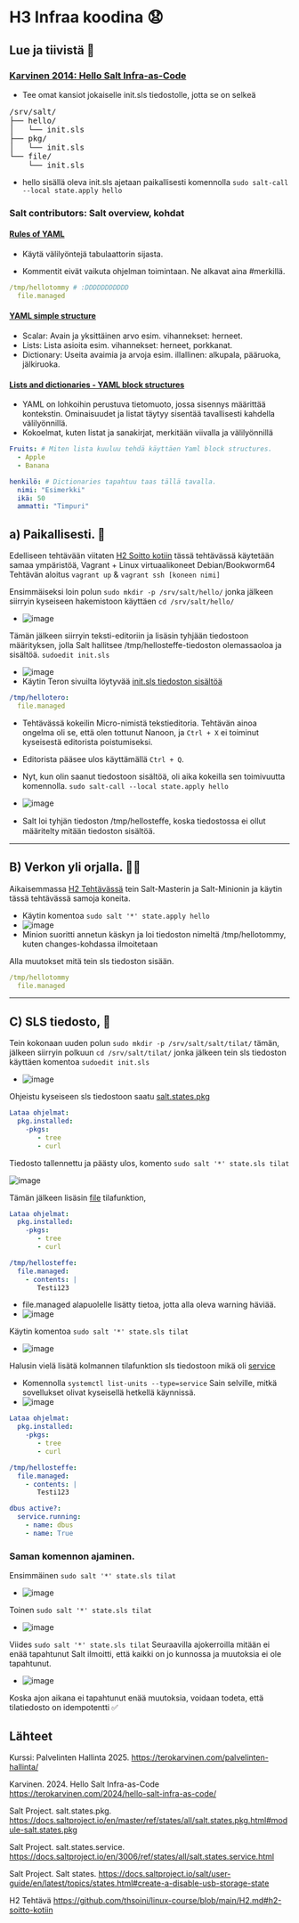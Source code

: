 # H3 Infraa koodina 😧

## Lue ja tiivistä 📖

### [Karvinen 2014: Hello Salt Infra-as-Code](https://terokarvinen.com/2024/hello-salt-infra-as-code/)

- Tee omat kansiot jokaiselle init.sls tiedostolle, jotta se on selkeä
<pre>
/srv/salt/
├── hello/
│   └── init.sls
├── pkg/
│   └── init.sls
└── file/
    └── init.sls
</pre>

- hello sisällä oleva init.sls ajetaan paikallisesti komennolla `sudo salt-call --local state.apply hello`


### Salt contributors: Salt overview, kohdat
#### [Rules of YAML](https://docs.saltproject.io/salt/user-guide/en/latest/topics/overview.html#rules-of-yaml)

- Käytä välilyöntejä tabulaattorin sijasta.

- Kommentit eivät vaikuta ohjelman toimintaan. Ne alkavat aina #merkillä.

```yaml
/tmp/hellotommy # :DDDDDDDDDDD 
  file.managed
```

#### [YAML simple structure](https://docs.saltproject.io/salt/user-guide/en/latest/topics/overview.html#yaml-simple-structure)
- Scalar: Avain ja yksittäinen arvo esim. vihannekset: herneet.
- Lists: Lista asioita esim. vihannekset: herneet, porkkanat.
- Dictionary: Useita avaimia ja arvoja esim. illallinen: alkupala, pääruoka, jälkiruoka.

#### [Lists and dictionaries - YAML block structures](https://docs.saltproject.io/salt/user-guide/en/latest/topics/overview.html#lists-and-dictionaries-yaml-block-structures)
- YAML on lohkoihin perustuva tietomuoto, jossa sisennys määrittää kontekstin. Ominaisuudet ja listat täytyy sisentää tavallisesti kahdella välilyönnillä.
- Kokoelmat, kuten listat ja sanakirjat, merkitään viivalla ja välilyönnillä 
```yaml
Fruits: # Miten lista kuuluu tehdä käyttäen Yaml block structures.
  - Apple
  - Banana
```

```yaml
henkilö: # Dictionaries tapahtuu taas tällä tavalla.
  nimi: "Esimerkki"
  ikä: 50
  ammatti: "Timpuri"
```

## a) Paikallisesti. 👨

Edelliseen tehtävään viitaten [H2 Soitto kotiin](https://github.com/thsoini/linux-course/blob/main/H2.md#h2-soitto-kotiin) tässä tehtävässä käytetään samaa ympäristöä, Vagrant + Linux virtuaalikoneet Debian/Bookworm64
Tehtävän aloitus `vagrant up` & `vagrant ssh [koneen nimi]`

Ensimmäiseksi loin polun `sudo mkdir -p /srv/salt/hello/` jonka jälkeen siirryin kyseiseen hakemistoon käyttäen `cd /srv/salt/hello/`
- ![image](https://github.com/user-attachments/assets/c8b98984-3f4c-4001-90f4-5c8da8fd1bb3)

Tämän jälkeen siirryin teksti-editoriin ja lisäsin tyhjään tiedostoon määrityksen, jolla Salt hallitsee /tmp/hellosteffe-tiedoston olemassaoloa ja sisältöä. `sudoedit init.sls`

- ![image](https://github.com/user-attachments/assets/b4bb5fc2-913f-456e-8e8b-610927af13b9)
-  Käytin Teron sivuilta löytyvää [init.sls tiedoston sisältöä](https://terokarvinen.com/2024/hello-salt-infra-as-code/#:~:text=/tmp/hellotero%3A,file.managed)
```yaml
/tmp/hellotero:
  file.managed
```
-  Tehtävässä kokeilin Micro-nimistä tekstieditoria. Tehtävän ainoa ongelma oli se, että olen tottunut Nanoon, ja `Ctrl + X` ei toiminut kyseisestä editorista poistumiseksi.
-  Editorista pääsee ulos käyttämällä `Ctrl + Q`.

- Nyt, kun olin saanut tiedostoon sisältöä, oli aika kokeilla sen toimivuutta komennolla. `sudo salt-call --local state.apply hello`

- ![image](https://github.com/user-attachments/assets/b51ef1da-d74b-441e-8c62-eb002f90fc63)
- Salt loi tyhjän tiedoston /tmp/hellosteﬀe, koska tiedostossa ei ollut määritelty mitään tiedoston sisältöä.

---------------------------------------------------------------------------------------------------------------------

## B) Verkon yli orjalla. 🧙‍♂️

Aikaisemmassa [H2 Tehtävässä](https://github.com/thsoini/linux-course/blob/main/H2.md#c-kaksin-kaunihimpi-tee-kahden-linux-tietokoneen-verkko-vagrantilla-osoita-ett%C3%A4-koneet-voivat-pingata-toisiaan) tein Salt-Masterin ja Salt-Minionin ja käytin tässä tehtävässä samoja koneita.

- Käytin komentoa `sudo salt '*' state.apply hello`
- ![image](https://github.com/user-attachments/assets/460d07d2-a18c-42bf-ae07-6ea954dc94ff)
- Minion suoritti annetun käskyn ja loi tiedoston nimeltä /tmp/hellotommy, kuten changes-kohdassa ilmoitetaan

Alla muutokset mitä tein sls tiedoston sisään.

```yaml
/tmp/hellotommy
  file.managed
```

-------------------------------------------------------------------------------------------------------------------------------

## C) SLS tiedosto, 📁

Tein kokonaan uuden polun `sudo mkdir -p /srv/salt/salt/tilat/` tämän, jälkeen siirryin polkuun `cd /srv/salt/tilat/` jonka jälkeen tein sls tiedoston käyttäen komentoa `sudoedit init.sls` 
- ![image](https://github.com/user-attachments/assets/0a60db81-663d-4a3a-866c-c10b51dcb5cd)


Ohjeistu kyseiseen sls tiedostoon saatu [salt.states.pkg](https://docs.saltproject.io/en/master/ref/states/all/salt.states.pkg.html#module-salt.states.pkg)

```yaml
Lataa ohjelmat:
  pkg.installed:
    -pkgs:
       - tree
       - curl
```

Tiedosto tallennettu ja päästy ulos, komento `sudo salt '*' state.sls tilat`

![image](https://github.com/user-attachments/assets/26f30837-2487-4a79-856d-c7c464c32c57)

Tämän jälkeen lisäsin [file](https://docs.saltproject.io/salt/user-guide/en/latest/topics/states.html#create-a-disable-usb-storage-state) tilafunktion, 

```yaml
Lataa ohjelmat:
  pkg.installed:
    -pkgs:
       - tree
       - curl

/tmp/hellosteffe:
  file.managed:
    - contents: |
       Testi123
```
- file.managed alapuolelle lisätty tietoa, jotta alla oleva warning häviää.
- ![image](https://github.com/user-attachments/assets/98116d3d-3a06-4d0e-8142-a2f5c1beebf5)

Käytin komentoa `sudo salt '*' state.sls tilat` 

- ![image](https://github.com/user-attachments/assets/0f208d93-47ed-4ae0-a510-9dcf552cc113)


Halusin vielä lisätä kolmannen tilafunktion sls tiedostoon mikä oli [service](https://docs.saltproject.io/en/3006/ref/states/all/salt.states.service.html) 
- Komennolla `systemctl list-units --type=service` Sain selville, mitkä sovellukset olivat kyseisellä hetkellä käynnissä.
- ![image](https://github.com/user-attachments/assets/653d9e7d-4113-4f3a-93df-af70f9e46f17)

```yaml
Lataa ohjelmat:
  pkg.installed:
    -pkgs:
       - tree
       - curl

/tmp/hellosteffe:
  file.managed:
    - contents: |
       Testi123

dbus active?:
  service.running:
    - name: dbus
    - name: True
```

### Saman komennon ajaminen.

Ensimmäinen `sudo salt '*' state.sls tilat`
- ![image](https://github.com/user-attachments/assets/04600193-bfb4-4719-9abf-4dd3489ffc1e)

Toinen `sudo salt '*' state.sls tilat`
- ![image](https://github.com/user-attachments/assets/89d52a10-78f8-45f8-b32b-ffa3aac4154a)

Viides `sudo salt '*' state.sls tilat` Seuraavilla ajokerroilla mitään ei enää tapahtunut Salt ilmoitti, että kaikki on jo kunnossa ja muutoksia ei ole tapahtunut.  
- ![image](https://github.com/user-attachments/assets/14415439-7b24-4b81-acbe-16073b7cb35c)

Koska ajon aikana ei tapahtunut enää muutoksia, voidaan todeta, että tilatiedosto on idempotentti ✅ 







## Lähteet 

Kurssi: Palvelinten Hallinta 2025. https://terokarvinen.com/palvelinten-hallinta/

Karvinen. 2024. Hello Salt Infra-as-Code https://terokarvinen.com/2024/hello-salt-infra-as-code/ 

Salt Project. salt.states.pkg. https://docs.saltproject.io/en/master/ref/states/all/salt.states.pkg.html#module-salt.states.pkg

Salt Project. salt.states.service. https://docs.saltproject.io/en/3006/ref/states/all/salt.states.service.html

Salt Project. Salt states. https://docs.saltproject.io/salt/user-guide/en/latest/topics/states.html#create-a-disable-usb-storage-state

H2 Tehtävä https://github.com/thsoini/linux-course/blob/main/H2.md#h2-soitto-kotiin

